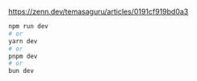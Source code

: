 
https://zenn.dev/temasaguru/articles/0191cf919bd0a3

```bash
npm run dev
# or
yarn dev
# or
pnpm dev
# or
bun dev
```

